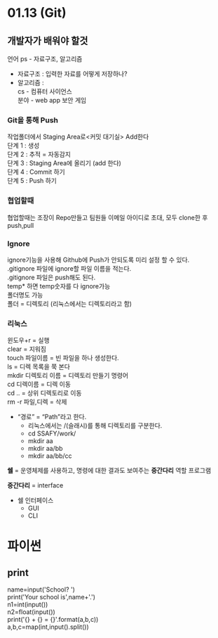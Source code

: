 # 01.13 (Git)
## **개발자가 배워야 할것**
언어
ps - 자료구조, 알고리즘
- 자료구조 : 입력한 자료를 어떻게 저장하나?
- 알고리즘 : <br>
cs - 컴퓨터 사이언스<br>
분야 - web app 보안 게임
### **Git을 통해 Push**
작업폴더에서 Staging Area로<커밋 대기실> Add한다 <br>
단계 1 : 생성 <br>
단계 2 : 추적 = 자동감지 <br>
단계 3 : Staging Area에 올리기 (add 한다) <br>
단계 4 : Commit 하기 <br>
단계 5 : Push 하기 <br>
### **협업할때**
협업할때는 조장이 Repo만들고 팀원들 이메일 아이디로 초대, 모두 clone한 후 push,pull
### **Ignore**
ignore기능을 사용해 Github에 Push가 안되도록 미리 설정 할 수 있다.<br>
.gitignore 파일에 ignore할 파일 이름을 적는다.<br>
.gitignore 파일은 push해도 된다.<br>
temp* 하면 temp숫자를 다 ignore가능<br>
폴더명도 가능<br>
폴더 = 디렉토리 (리눅스에서는 디렉토리라고 함)

### 리눅스
윈도우+r = 실행 <br>
clear = 지워짐<br>
touch 파일이름 = 빈 파일을 하나 생성한다.<br>
ls = 디렉 목록을 쭉 본다<br>
mkdir 디렉토리 이름 = 디렉토리 만들기 명령어<br>
cd 디렉이름 = 디렉 이동<br>
cd .. = 상위 디렉토리로 이동<br>
rm -r 파일,디렉 = 삭제<br>
- “경로” = “Path”라고 한다.<br>
    - 리눅스에서는 /(슬래시)를 통해 디렉토리를 구분한다.<br>
    - cd SSAFY/work/<br>
    - mkdir aa<br>
    - mkdir aa/bb<br>
    - mkdir aa/bb/cc<br>

**쉘** = 운영체제를 사용하고, 명령에 대한 결과도 보여주는 **중간다리** 역할 프로그램

**중간다리** = interface

- 쉘 인터페이스
    - GUI
    - CLI


# 파이썬
## print
name=input('School? ')<br>
print('Your school is',name+'.')<br>
n1=int(input())<br>
n2=float(input())<br>
print('{} + {} = {}'.format(a,b,c))<br>
a,b,c=map(int,input().split())
